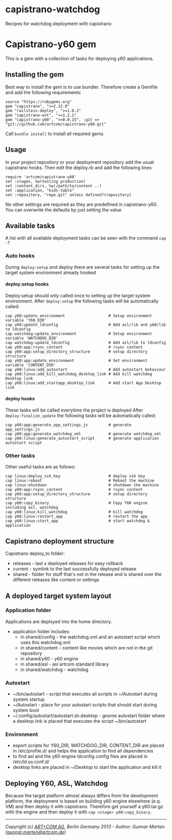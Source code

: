 capistrano-watchdog
===================

Recipes for watchdog deployment with capistrano

# Capistrano-y60 gem
This is a gem with a collection of tasks for deploying y60 applications.

## Installing the gem
Best way to install the gem is to use bundler. Therefore create a
Gemfile and add the following requirements:

    source "https://rubygems.org"
    gem "capistrano", ">=2.12.0"
    gem "railsless-deploy", ">=1.0.2"
    gem "capistrano-ext", ">=1.2.1"
    gem "capistrano-y60", ">=0.0.15", :git => "git://github.com/artcom/capistrano-y60.git"

Call `bundle install` to install all required gems

## Usage
In your project repository or your deployment repository add the usual
capistrano hooks.
Then edit the deploy.rb and add the following lines:

    require 'artcom/capistrano-y60' 
    set :stages, %w(testing production)
    set :content_dirs, %w(/path/to/content ..)
    set :application, "kids-table"
    set :repository, "repo.git" unless defined?(repository)

No other settings are required as they are predefined in capistrano-y60.
You can overwrite the defaults by just setting the value

## Available tasks

A list with all available deployment tasks can be seen with the command
 `cap -T`

### Auto hooks
During `deploy:setup` and deploy there are several tasks for setting up
the target system environment already hooked 

#### deploy:setup hooks
Deploy:setup should only called once to setting up the target system environment.
After `deploy:setup` the following tasks will be automatically called:

    cap y60:update_environment                   # Setup environment variable 'Y60_DIR'
    cap y60:update_ldconfig                      # Add asl/lib and y60/lib to ldconfig 
    cap watchdog:update_environment              # Setup environment variable 'WATCHDOG_DIR'
    cap watchdog:update_ldconfig                 # Add asl/lib to ldconfig 
    cap y60:app:rsync_content                    # rsync content
    cap y60:app:setup_directory_structure        # setup directory structure
    cap y60:app:update_environment               # Set environment variable 'CONTENT_DIR'
    cap y60:linux:add_autostart                  # Add autostart behaviour
    cap y60:linux:add_kill_watchdog_desktop_link # Add kill watchdog Desktop link
    cap y60:linux:add_startapp_desktop_link      # Add start App Desktop link

#### deploy hooks
These tasks will be called everytime the project is deployed
After `deploy:finalize_update` the following tasks will be automatically called:

    cap y60:app:generate_app_settings_js         # generate app_settings.js
    cap y60:app:generate_watchdog_xml            # generate watchdog.xml
    cap y60:linux:generate_autostart_script      # generate application autostart script

### Other tasks
Other useful tasks are as follows:

    cap linux:deploy_ssh_key                     # deploy ssh key
    cap linux:reboot                             # Reboot the machine
    cap linux:shutdown                           # shutdown the machine
    cap y60:app:rsync_content                    # rsync content
    cap y60:app:setup_directory_structure        # setup directory structure
    cap y60:copy_binary                          # Copy Y60 engine including asl, watchdog
    cap y60:linux:kill_watchdog                  # kill watchdog
    cap y60:linux:restart_app                    # restart the app
    cap y60:linux:start_app                      # start watchdog & application

## Capistrano deployment structure

Capistrano deploy_to folder:

* releases - last x deployed releases for easy rollback
* current - symlink to the last successfully deployed release
* shared - folder for stuff that's not in the release and is shared over
  the different releases like content or settings 

## A deployed target system layout 

### Application folder
Applications are deployed into the home directory. 

* application folder includes:
    * in shared/config  - the watchdog.xml and an autostart script which uses this watchdog.xml
    * in shared/content - content like movies which are not in the git repository
    * in shared/y60 - y60 engine
    * in shared/asl - asl artcom standard library
    * in shared/watchdog - watchdog

### Autostart
* ~/bin/autostart - script that executes all scripts in ~/Autostart during system startup
* ~/Autostart - place for your autostart scripts that should start during system boot
* ~/.config/autostart/autostart.sh.desktop - gnome autostart folder where a desktop link is placed that executes the script ~/bin/autostart

### Environment
* export scripts for Y60_DIR, WATCHDOG_DIR, CONTENT_DIR are placed in /etc/profile.d/ and helps the application to find all dependencies
* to find asl and the y60 engine ldconfig config files are placed in /etc/ld.so.conf.d/
* desktop links are placed in ~/Desktop to start the application and kill it
 
## Deploying Y60, ASL, Watchdog

Because the target platform almost always differs from the development
platform, the deployment is based on building y60 engine elsewhere (e.q.
VM) and then deploy it with capistrano.
Therefore get yourself a y60.tar.gz with the engine and then deploy it
with `cap <stage> y60:copy_binary`.


- - -
*Copyright (c) [ART+COM AG](http://www.artcom.de/), Berlin Germany 2013 - Author: Gunnar Marten (gunnar.marten@artcom.de)*

